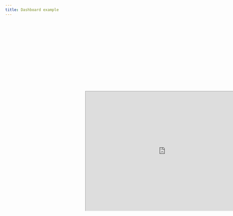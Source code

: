 ```yaml
---
title: Dashboard example
---
```


<br/>

<p align="center">   

<iframe width="1024" height="768" src="https://reproducible.shinyapps.io/richard_example/?_ga=2.44848932.1898567428.1620941224-355753582.1620610208" 
        style="-webkit-transform:scale(0.5);-moz-transform-scale(0.5);">
It looks like your browser doesn't support iframes.
</iframe>

</p>
